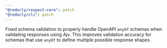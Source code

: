 ```yaml
---
"@redocly/respect-core": patch
"@redocly/cli": patch
---
```


Fixed schema validation to properly handle OpenAPI `anyOf` schemas when validating responses using Ajv. This improves validation accuracy for schemas that use `anyOf` to define multiple possible response shapes.
